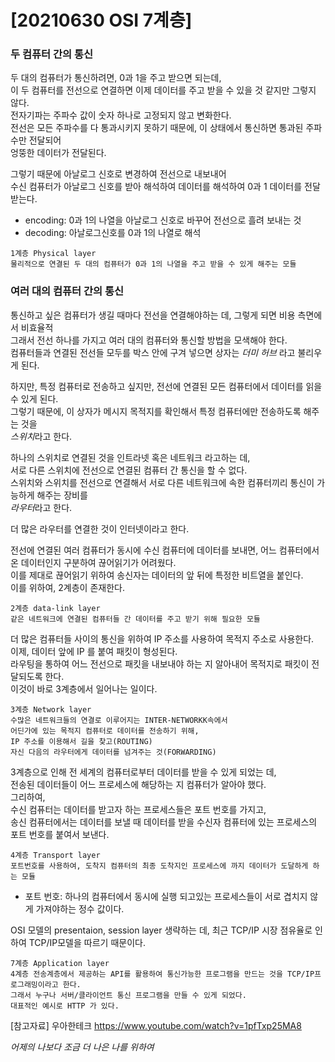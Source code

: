 # [20210630 OSI 7계층]

### 두 컴퓨터 간의 통신
두 대의 컴퓨터가 통신하려면, 0과 1을 주고 받으면 되는데,   
이 두 컴퓨터를 전선으로 연결하면 이제 데이터를 주고 받을 수 있을 것 같지만 그렇지 않다.  
전자기파는 주파수 값이 숫자 하나로 고정되지 않고 변화한다.  
전선은 모든 주파수를 다 통과시키지 못하기 때문에, 이 상태에서 통신하면 통과된 주파수만 전달되어  
엉뚱한 데이터가 전달된다.   

그렇기 때문에 아날로그 신호로 변경하여 전선으로 내보내어   
수신 컴퓨터가 아날로그 신호를 받아 해석하여 데이터를 해석하여 0과 1 데이터를 전달 받는다.  

- encoding: 0과 1의 나열을 아날로그 신호로 바꾸어 전선으로 흘려 보내는 것  
- decoding: 아날로그신호를 0과 1의 나열로 해석  

```
1계층 Physical layer
물리적으로 연결된 두 대의 컴퓨터가 0과 1의 나열을 주고 받을 수 있게 해주는 모듈
```

### 여러 대의 컴퓨터 간의 통신  
통신하고 싶은 컴퓨터가 생길 때마다 전선을 연결해야하는 데, 그렇게 되면 비용 측면에서 비효율적  
그래서 전선 하나를 가지고 여러 대의 컴퓨터와 통신할 방법을 모색해야 한다.  
컴퓨터들과 연결된 전선들 모두를 박스 안에 구겨 넣으면 상자는 *더미 허브* 라고 불리우게 된다.  
  
하지만, 특정 컴퓨터로 전송하고 싶지만, 전선에 연결된 모든 컴퓨터에서 데이터를 읽을 수 있게 된다.  
그렇기 때문에, 이 상자가 메시지 목적지를 확인해서 특정 컴퓨터에만 전송하도록 해주는 것을  
*스위치*라고 한다.

하나의 스위치로 연결된 것을 인트라넷 혹은 네트워크 라고하는 데,   
서로 다른 스위치에 전선으로 연결된 컴퓨터 간 통신을 할 수 없다.  
스위치와 스위치를 전선으로 연결해서 서로 다른 네트워크에 속한 컴퓨터끼리 통신이 가능하게 해주는 장비를  
*라우터*라고 한다.
  
더 많은 라우터를 연결한 것이 인터넷이라고 한다.  

전선에 연결된 여러 컴퓨터가 동시에 수신 컴퓨터에 데이터를 보내면, 어느 컴퓨터에서     
온 데이터인지 구분하여 끊어읽기가 어려웠다.    
이를 제대로 끊어읽기 위하여 송신자는 데이터의 앞 뒤에 특정한 비트열을 붙인다.    
이를 위하여, 2계층이 존재한다.  
  
```
2계층 data-link layer
같은 네트워크에 연결된 컴퓨터들 간 데이터를 주고 받기 위해 필요한 모듈
```

더 많은 컴퓨터들 사이의 통신을 위하여 IP 주소를 사용하여 목적지 주소로 사용한다.  
이제, 데이터 앞에 IP 를 붙여 패킷이 형성된다.   
라우팅을 통하여 어느 전선으로 패킷을 내보내야 하는 지 알아내어 목적지로 패킷이 전달되도록 한다.  
이것이 바로 3계층에서 일어나는 일이다.  

```
3계층 Network layer 
수많은 네트워크들의 연결로 이루어지는 INTER-NETWORKK속에서   
어딘가에 있는 목적지 컴퓨터로 데이터를 전송하기 위해,
IP 주소를 이용해서 길을 찾고(ROUTING)
자신 다음의 라우터에게 데이터를 넘겨주는 것(FORWARDING)
```

3계층으로 인해 전 세계의 컴퓨터로부터 데이터를 받을 수 있게 되었는 데,   
전송된 데이터들이 어느 프로세스에 해당하는 지 컴퓨터가 알아야 했다.  
그리하여,  
수신 컴퓨터는 데이터를 받고자 하는 프로세스들은 포트 번호를 가지고,  
송신 컴퓨터에서는 데이터를 보낼 때 데이터를 받을 수신자 컴퓨터에 있는 프로세스의 포트 번호를 붙여서 보낸다.  

```
4계층 Transport layer
포트번호를 사용하여, 도착지 컴퓨터의 최종 도착지인 프로세스에 까지 데이터가 도달하게 하는 모듈
```
- 포트 번호: 하나의 컴퓨터에서 동시에 실행 되고있는 프로세스들이 서로 겹치지 않게 가져야하는 정수 값이다.  

OSI 모델의 presentaion, session layer 생략하는 데, 최근 TCP/IP 시장 점유율로 인하여 TCP/IP모델을 따르기 때문이다.    

```
7계층 Application layer
4계층 전송계층에서 제공하는 API를 활용하여 통신가능한 프로그램을 만드는 것을 TCP/IP프로그래밍이라고 한다.
그래서 누구나 서버/클라이언트 통신 프로그램을 만들 수 있게 되었다.
대표적인 예시로 HTTP 가 있다.
```

[참고자료] 
우아한테크 https://www.youtube.com/watch?v=1pfTxp25MA8

*어제의 나보다 조금 더 나은 나를 위하여*
